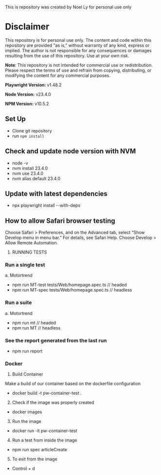 This is repository was created by Noel Ly for personal use only


# Disclaimer

This repository is for personal use only. The content and code within this repository are provided "as is," without warranty of any kind, express or implied. The author is not responsible for any consequences or damages resulting from the use of this repository. Use at your own risk.

**Note**: This repository is not intended for commercial use or redistribution. Please respect the terms of use and refrain from copying, distributing, or modifying the content for any commercial purposes.


**Playwright Version:**
v1.48.2

**Node Version:**
v23.4.0

**NPM Version:**
v10.5.2
  
## Set Up
- Clone git repository
- run `npm install`

## Check and update node version with NVM

- node -v
- nvm install 23.4.0
- nvm use 23.4.0
- nvm alias default 23.4.0

## Update with latest dependencies

- npx playwright install --with-deps

## How to allow Safari browser testing

Choose Safari > Preferences, and on the Advanced tab, select “Show Develop menu in menu bar.” For details, see Safari Help. Choose Develop > Allow Remote Automation.

1. RUNNING TESTS

### Run a single test

a. Motortrend
- npm run MT-test tests/Web/homepage.spec.ts    // headed  
- npm run MT-spec tests/Web/homepage.spec.ts   // headless



### Run a suite

a. Motortrend
- npm run mt // headed  
- npm run MT // headless


### See the report generated from the last run

- npm run report


### Docker 

1) Build Container

Make a build of our container based on the dockerfile configuration

 - docker build -t pw-container-test . 

2) Check if the image was properly created

 - docker images

 3) Run the image

 - docker run -it pw-container-test

 4) Run a test from inside the image

- npm run spec articleCreate

5) To exit from the image

- Control + d